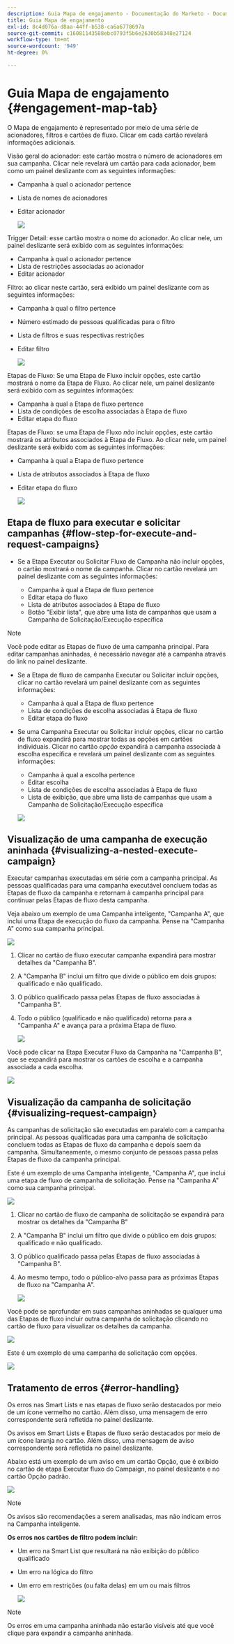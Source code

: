 ```yaml
---
description: Guia Mapa de engajamento - Documentação do Marketo - Documentação do produto
title: Guia Mapa de engajamento
exl-id: 8c4d076a-d8aa-44ff-b538-ca6a6778697a
source-git-commit: c16081143588ebc0793f5b6e2630b58348e27124
workflow-type: tm+mt
source-wordcount: '949'
ht-degree: 0%

---
```


# Guia Mapa de engajamento {#engagement-map-tab}

O Mapa de engajamento é representado por meio de uma série de acionadores, filtros e cartões de fluxo. Clicar em cada cartão revelará informações adicionais.

Visão geral do acionador: este cartão mostra o número de acionadores em sua campanha. Clicar nele revelará um cartão para cada acionador, bem como um painel deslizante com as seguintes informações:

* Campanha à qual o acionador pertence
* Lista de nomes de acionadores
* Editar acionador

  ![](assets/engagement-map-tab-1.png)

Trigger Detail: esse cartão mostra o nome do acionador. Ao clicar nele, um painel deslizante será exibido com as seguintes informações:

* Campanha à qual o acionador pertence
* Lista de restrições associadas ao acionador
* Editar acionador

Filtro: ao clicar neste cartão, será exibido um painel deslizante com as seguintes informações:

* Campanha à qual o filtro pertence
* Número estimado de pessoas qualificadas para o filtro
* Lista de filtros e suas respectivas restrições
* Editar filtro

  ![](assets/engagement-map-tab-3.png)

Etapas de Fluxo: Se uma Etapa de Fluxo incluir opções, este cartão mostrará o nome da Etapa de Fluxo. Ao clicar nele, um painel deslizante será exibido com as seguintes informações:

* Campanha à qual a Etapa de fluxo pertence
* Lista de condições de escolha associadas à Etapa de fluxo
* Editar etapa do fluxo

Etapas de Fluxo: se uma Etapa de Fluxo _não_ incluir opções, este cartão mostrará os atributos associados à Etapa de Fluxo. Ao clicar nele, um painel deslizante será exibido com as seguintes informações:

* Campanha à qual a Etapa de fluxo pertence
* Lista de atributos associados à Etapa de fluxo
* Editar etapa do fluxo

  ![](assets/engagement-map-tab-5.png)

## Etapa de fluxo para executar e solicitar campanhas {#flow-step-for-execute-and-request-campaigns}

* Se a Etapa Executar ou Solicitar Fluxo de Campanha não incluir opções, o cartão mostrará o nome da campanha. Clicar no cartão revelará um painel deslizante com as seguintes informações:

   * Campanha à qual a Etapa de fluxo pertence
   * Editar etapa do fluxo
   * Lista de atributos associados à Etapa de fluxo
   * Botão &quot;Exibir lista&quot;, que abre uma lista de campanhas que usam a Campanha de Solicitação/Execução específica

>[!NOTE]
>
>Você pode editar as Etapas de fluxo de uma campanha principal. Para editar campanhas aninhadas, é necessário navegar até a campanha através do link no painel deslizante.

* Se a Etapa de fluxo de campanha Executar ou Solicitar incluir opções, clicar no cartão revelará um painel deslizante com as seguintes informações:

   * Campanha à qual a Etapa de fluxo pertence
   * Lista de condições de escolha associadas à Etapa de fluxo
   * Editar etapa do fluxo

* Se uma Campanha Executar ou Solicitar incluir opções, clicar no cartão de fluxo expandirá para mostrar todas as opções em cartões individuais. Clicar no cartão _opção_ expandirá a campanha associada à escolha específica e revelará um painel deslizante com as seguintes informações:

   * Campanha à qual a escolha pertence
   * Editar escolha
   * Lista de condições de escolha associadas à Etapa de fluxo
   * Lista de exibição, que abre uma lista de campanhas que usam a Campanha de Solicitação/Execução específica

  ![](assets/engagement-map-tab-10.png)

## Visualização de uma campanha de execução aninhada {#visualizing-a-nested-execute-campaign}

Executar campanhas executadas em série com a campanha principal. As pessoas qualificadas para uma campanha executável concluem todas as Etapas de fluxo da campanha e retornam à campanha principal para continuar pelas Etapas de fluxo desta campanha.

Veja abaixo um exemplo de uma Campanha inteligente, &quot;Campanha A&quot;, que inclui uma Etapa de execução do fluxo da campanha. Pense na &quot;Campanha A&quot; como sua campanha principal.

![](assets/engagement-map-tab-11.png)

1. Clicar no cartão de fluxo executar campanha expandirá para mostrar detalhes da &quot;Campanha B&quot;.
1. A &quot;Campanha B&quot; inclui um filtro que divide o público em dois grupos: qualificado e não qualificado.
1. O público qualificado passa pelas Etapas de fluxo associadas à &quot;Campanha B&quot;.
1. Todo o público (qualificado e não qualificado) retorna para a &quot;Campanha A&quot; e avança para a próxima Etapa de fluxo.

   ![](assets/engagement-map-tab-12.png)

Você pode clicar na Etapa Executar Fluxo da Campanha na &quot;Campanha B&quot;, que se expandirá para mostrar os cartões de escolha e a campanha associada a cada escolha.

![](assets/engagement-map-tab-13.png)

## Visualização da campanha de solicitação {#visualizing-request-campaign}

As campanhas de solicitação são executadas em paralelo com a campanha principal. As pessoas qualificadas para uma campanha de solicitação concluem todas as Etapas de fluxo da campanha e depois saem da campanha. Simultaneamente, o mesmo conjunto de pessoas passa pelas Etapas de fluxo da campanha principal.

Este é um exemplo de uma Campanha inteligente, &quot;Campanha A&quot;, que inclui uma etapa de fluxo de campanha de solicitação. Pense na &quot;Campanha A&quot; como sua campanha principal.

![](assets/engagement-map-tab-14.png)

1. Clicar no cartão de fluxo de campanha de solicitação se expandirá para mostrar os detalhes da &quot;Campanha B&quot;
1. A &quot;Campanha B&quot; inclui um filtro que divide o público em dois grupos: qualificado e não qualificado.
1. O público qualificado passa pelas Etapas de fluxo associadas à &quot;Campanha B&quot;.
1. Ao mesmo tempo, todo o público-alvo passa para as próximas Etapas de fluxo na &quot;Campanha A&quot;.

   ![](assets/engagement-map-tab-15.png)

Você pode se aprofundar em suas campanhas aninhadas se qualquer uma das Etapas de fluxo incluir outra campanha de solicitação clicando no cartão de fluxo para visualizar os detalhes da campanha.

![](assets/engagement-map-tab-16.png)

Este é um exemplo de uma campanha de solicitação com opções.

![](assets/engagement-map-tab-17.png)

## Tratamento de erros {#error-handling}

Os erros nas Smart Lists e nas etapas de fluxo serão destacados por meio de um ícone vermelho no cartão. Além disso, uma mensagem de erro correspondente será refletida no painel deslizante.

Os avisos em Smart Lists e Etapas de fluxo serão destacados por meio de um ícone laranja no cartão. Além disso, uma mensagem de aviso correspondente será refletida no painel deslizante.

Abaixo está um exemplo de um aviso em um cartão Opção, que é exibido no cartão de etapa Executar fluxo do Campaign, no painel deslizante e no cartão Opção padrão.

![](assets/engagement-map-tab-18.png)

>[!NOTE]
>
>Os avisos são recomendações a serem analisadas, mas não indicam erros na Campanha inteligente.

**Os erros nos cartões de filtro podem incluir:**

* Um erro na Smart List que resultará na não exibição do público qualificado

* Um erro na lógica do filtro

* Um erro em restrições (ou falta delas) em um ou mais filtros

  ![](assets/engagement-map-tab-20.png)

>[!NOTE]
>
>Os erros em uma campanha aninhada não estarão visíveis até que você clique para expandir a campanha aninhada.
